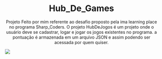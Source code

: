 <h1 align="center">Hub_De_Games</h1>
<p align="center">Projeto Feito por mim referente ao desafio proposto pela ima learning place no programa Sharp_Coders. O projeto HubDeJogos é um projeto 
onde o usuário deve se cadastrar, logar e jogar os jogos existentes no programa. a pontuação é armazenada em um arquivo JSON e assim podendo ser acessada por quem quiser.</p>

<img src="https://img.shields.io/static/v1?label=Ima&message=Sharp_coders&color=7159c1&style=for-the-badge&logo=ghost"/>
